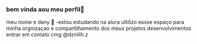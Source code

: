 ###  bem vinda aou meu perfil💙
 
meu nome e dany
🧃
-estou estudando na alura
ultilizo essse espaço para minha orgnizaçao e compartilhamento dos meus projetos desenvolvimentos                                                                                                                                                                                                                                                                                                                                                                                                                                                                       
entrar em contato cmg 
@dznilih.z

